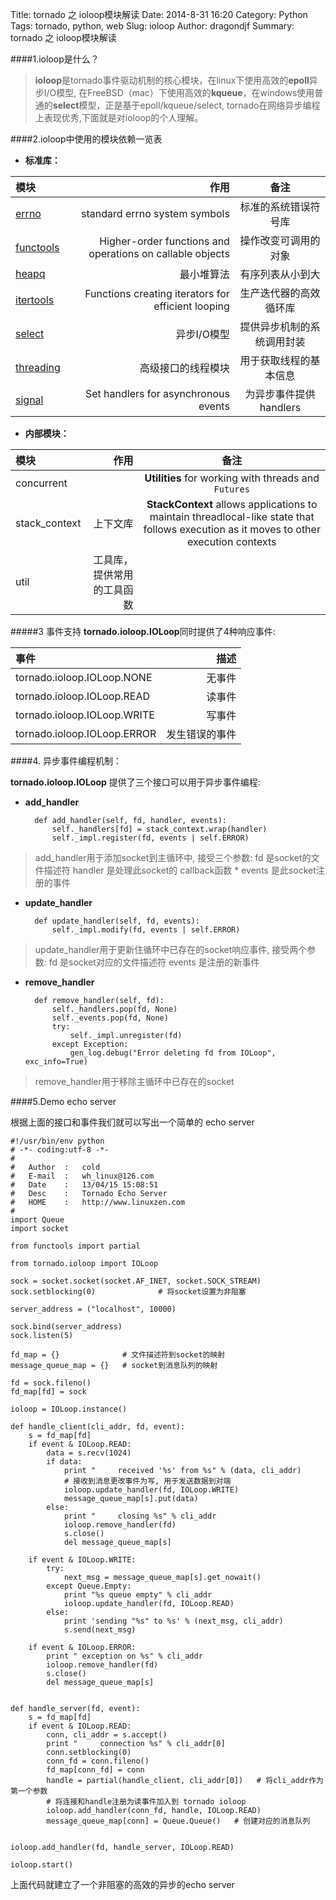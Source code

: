 Title: tornado 之 ioloop模块解读
Date: 2014-8-31 16:20
Category: Python
Tags: tornado, python, web
Slug: ioloop
Author: dragondjf
Summary: tornado 之 ioloop模块解读

####1.ioloop是什么？
    
>**ioloop**是tornado事件驱动机制的核心模块，在linux下使用高效的**epoll**异步I/O模型, 在FreeBSD（mac）下使用高效的**kqueue**，在windows使用普通的**select**模型，正是基于epoll/kqueue/select, tornado在网络异步编程上表现优秀,下面就是对ioloop的个人理解。

####2.ioloop中使用的模块依赖一览表
+ **标准库：**

| 模块      |  作用 |   备注   |
| :-------- | --------:| :------: |
| [errno](https://docs.python.org/2/library/errno.html)    |   standard errno system symbols |  标准的系统错误符号库  |
| [functools](https://docs.python.org/2/library/functools.html)|  Higher-order functions and operations on callable objects|操作改变可调用的对象|
| [heapq](https://docs.python.org/2/library/heapq.html)| 最小堆算法| 有序列表从小到大|
|[itertools](https://docs.python.org/2/library/itertools.html)| Functions creating iterators for efficient looping| 生产迭代器的高效循环库|
|[select](https://docs.python.org/2/library/select.html)|异步I/O模型|提供异步机制的系统调用封装|
|[threading](https://docs.python.org/2/library/threading.html)| 高级接口的线程模块| 用于获取线程的基本信息
|[signal]()| Set handlers for asynchronous events|  为异步事件提供handlers |




+ **内部模块：**

| 模块      |     作用 |   备注   |
| :-------- | --------:| :------: |
|concurrent| |**Utilities** for working with threads and ``Futures``|
|stack_context|上下文库|**StackContext** allows applications to maintain threadlocal-like state that follows execution as it moves to other execution contexts|
|util|工具库，提供常用的工具函数|||


#####3 事件支持
**tornado.ioloop.IOLoop**同时提供了4种响应事件:

| 事件      |     描述 |
| :-------- | --------:|
|tornado.ioloop.IOLoop.NONE     |无事件
|tornado.ioloop.IOLoop.READ     |读事件
|tornado.ioloop.IOLoop.WRITE    |写事件
|tornado.ioloop.IOLoop.ERROR    |发生错误的事件

####4. 异步事件编程机制：

**tornado.ioloop.IOLoop** 提供了三个接口可以用于异步事件编程:

+ **add_handler**

        def add_handler(self, fd, handler, events):
            self._handlers[fd] = stack_context.wrap(handler)
            self._impl.register(fd, events | self.ERROR)
>add_handler用于添加socket到主循环中, 接受三个参数: fd 是socket的文件描述符 handler 是处理此socket的 callback函数 * events 是此socket注册的事件

+ **update_handler**

        def update_handler(self, fd, events):
            self._impl.modify(fd, events | self.ERROR)
>update_handler用于更新住循环中已存在的socket响应事件, 接受两个参数: fd 是socket对应的文件描述符 events 是注册的新事件

+ **remove_handler**
        
        def remove_handler(self, fd):
            self._handlers.pop(fd, None)
            self._events.pop(fd, None)
            try:
                self._impl.unregister(fd)
            except Exception:
                gen_log.debug("Error deleting fd from IOLoop", exc_info=True)
>remove_handler用于移除主循环中已存在的socket



####5.Demo echo server

根据上面的接口和事件我们就可以写出一个简单的 echo server

    #!/usr/bin/env python
    # -*- coding:utf-8 -*-
    #
    #   Author  :   cold
    #   E-mail  :   wh_linux@126.com
    #   Date    :   13/04/15 15:08:51
    #   Desc    :   Tornado Echo Server
    #   HOME    :   http://www.linuxzen.com
    #
    import Queue
    import socket
    
    from functools import partial
    
    from tornado.ioloop import IOLoop
    
    sock = socket.socket(socket.AF_INET, socket.SOCK_STREAM)
    sock.setblocking(0)              # 将socket设置为非阻塞
    
    server_address = ("localhost", 10000)
    
    sock.bind(server_address)
    sock.listen(5)
    
    fd_map = {}              # 文件描述符到socket的映射
    message_queue_map = {}   # socket到消息队列的映射
    
    fd = sock.fileno()
    fd_map[fd] = sock
    
    ioloop = IOLoop.instance()
    
    def handle_client(cli_addr, fd, event):
        s = fd_map[fd]
        if event & IOLoop.READ:
            data = s.recv(1024)
            if data:
                print "     received '%s' from %s" % (data, cli_addr)
                # 接收到消息更改事件为写, 用于发送数据到对端
                ioloop.update_handler(fd, IOLoop.WRITE)
                message_queue_map[s].put(data)
            else:
                print "     closing %s" % cli_addr
                ioloop.remove_handler(fd)
                s.close()
                del message_queue_map[s]
    
        if event & IOLoop.WRITE:
            try:
                next_msg = message_queue_map[s].get_nowait()
            except Queue.Empty:
                print "%s queue empty" % cli_addr
                ioloop.update_handler(fd, IOLoop.READ)
            else:
                print 'sending "%s" to %s' % (next_msg, cli_addr)
                s.send(next_msg)
    
        if event & IOLoop.ERROR:
            print " exception on %s" % cli_addr
            ioloop.remove_handler(fd)
            s.close()
            del message_queue_map[s]
    
    
    def handle_server(fd, event):
        s = fd_map[fd]
        if event & IOLoop.READ:
            conn, cli_addr = s.accept()
            print "     connection %s" % cli_addr[0]
            conn.setblocking(0)
            conn_fd = conn.fileno()
            fd_map[conn_fd] = conn
            handle = partial(handle_client, cli_addr[0])   # 将cli_addr作为第一个参数
            # 将连接和handle注册为读事件加入到 tornado ioloop
            ioloop.add_handler(conn_fd, handle, IOLoop.READ)
            message_queue_map[conn] = Queue.Queue()   # 创建对应的消息队列
    
    
    ioloop.add_handler(fd, handle_server, IOLoop.READ)
    
    ioloop.start()
上面代码就建立了一个非阻塞的高效的异步的echo server


